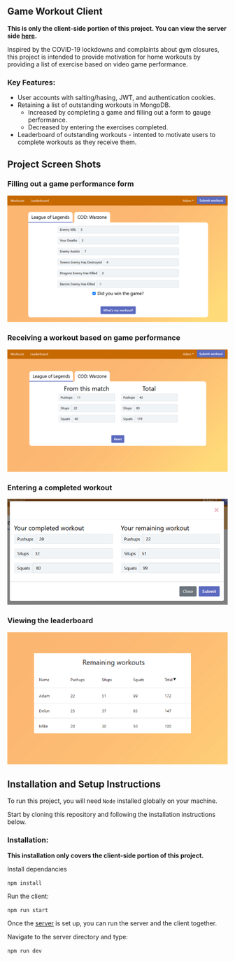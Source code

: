 ## Game Workout Client

**This is only the client-side portion of this project. You can view the server side [here](https://github.com/adbollinger/game-workout-server).**

Inspired by the COVID-19 lockdowns and complaints about gym closures, this project is intended to provide motivation for home workouts by providing a list of exercise based on video game performance.

### Key Features:

- User accounts with salting/hasing, JWT, and authentication cookies.
- Retaining a list of outstanding workouts in MongoDB. 
  - Increased by completing a game and filling out a form to gauge performance.
  - Decreased by entering the exercises completed.
- Leaderboard of outstanding workouts - intented to motivate users to complete workouts as they receive them.

## Project Screen Shots

### Filling out a game performance form
![Game performance form](./src/images/screenshots/form.png)

### Receiving a workout based on game performance
![Workout result](./src/images/screenshots/results.png)

### Entering a completed workout
![Completed workout modal](./src/images/screenshots/completed-form.png)

### Viewing the leaderboard
![Leaderboard](./src/images/screenshots/leaderboard.png)

## Installation and Setup Instructions

To run this project, you will need `Node` installed globally on your machine.

Start by cloning this repository and following the installation instructions below.

### Installation:

**This installation only covers the client-side portion of this project.**

Install dependancies

`npm install`  

Run the client:  

`npm run start`  

Once the [server](https://github.com/adbollinger/game-workout-server#installation-and-setup-instructions) is set up, you can run the server and the client together.

Navigate to the server directory and type:

`npm run dev`  

